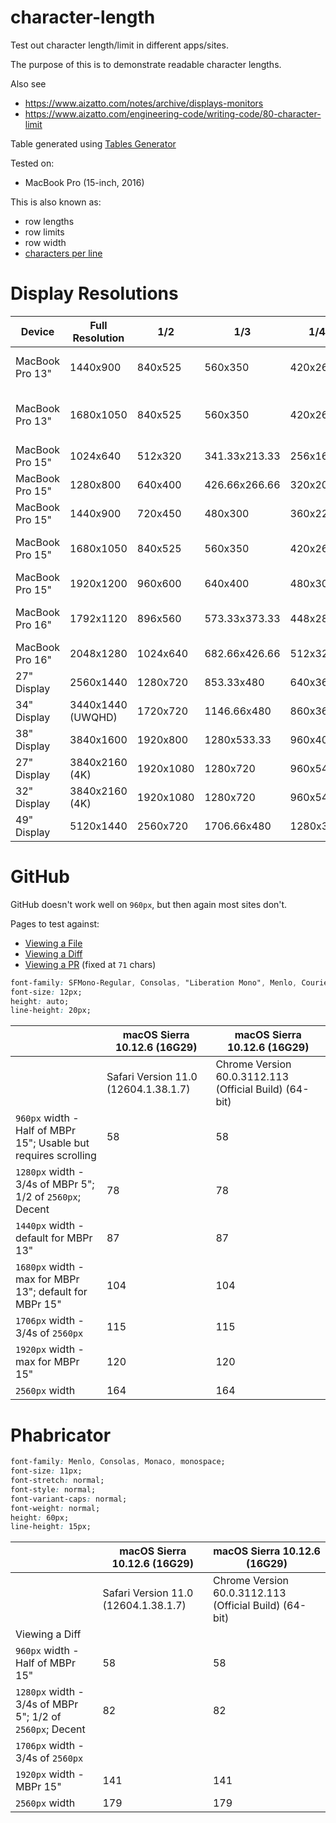# character-length

Test out character length/limit in different apps/sites.

The purpose of this is to demonstrate readable character lengths.

Also see

- https://www.aizatto.com/notes/archive/displays-monitors
- https://www.aizatto.com/engineering-code/writing-code/80-character-limit

Table generated using [Tables Generator](http://www.tablesgenerator.com/markdown_tables#)

Tested on:
- MacBook Pro (15-inch, 2016)

This is also known as:

- row lengths
- row limits
- row width
- [characters per line](https://en.wikipedia.org/wiki/Characters_per_line)

# Display Resolutions

| Device          | Full Resolution   | 1/2       | 1/3           | 1/4       | 1/6           | Comments            |
|-----------------|-------------------|-----------|---------------|-----------|---------------|---------------------|
| MacBook Pro 13" | 1440x900          | 840x525   | 560x350       | 420x262.5 | 280x175       | MacBook Pro 13" Default |
| MacBook Pro 13" | 1680x1050         | 840x525   | 560x350       | 420x262.5 | 280x175       | MacBook Pro 13" "More Space" |
| MacBook Pro 15" | 1024x640          | 512x320   | 341.33x213.33 | 256x160   | 170.66x106.66 |                     |
| MacBook Pro 15" | 1280x800          | 640x400   | 426.66x266.66 | 320x200   | 213.33x133.33 |                     |
| MacBook Pro 15" | 1440x900          | 720x450   | 480x300       | 360x225   | 240x150       |                     |
| MacBook Pro 15" | 1680x1050         | 840x525   | 560x350       | 420x262.5 | 280x175       | MacBook Pro 15" Default |
| MacBook Pro 15" | 1920x1200         | 960x600   | 640x400       | 480x300   | 320x200       |                     |
| MacBook Pro 16" | 1792x1120         | 896x560   | 573.33x373.33 | 448x280   | 298.66x186.66 | MacBook Pro 16" Default          |
| MacBook Pro 16" | 2048x1280         | 1024x640  | 682.66x426.66 | 512x320   | 341.33x213.33 | My Default          |
| 27" Display     | 2560x1440         | 1280x720  | 853.33x480    | 640x360   | 426.66x240    |                     |
| 34" Display     | 3440x1440 (UWQHD) | 1720x720  | 1146.66x480   | 860x360   | 573.33x240    |                     |
| 38" Display     | 3840x1600         | 1920x800  | 1280x533.33   | 960x400   | 640x266       | External Monitor    |
| 27" Display     | 3840x2160 (4K)    | 1920x1080 | 1280x720      | 960x540   | 640x360       | Pixel Per Inch: 163 |
| 32" Display     | 3840x2160 (4K)    | 1920x1080 | 1280x720      | 960x540   | 640x360       | Pixel Per Inch: 140 |
| 49" Display     | 5120x1440         | 2560x720  | 1706.66x480   | 1280x360  | 853.33x240    |                     |
   
# GitHub

GitHub doesn't work well on `960px`, but then again most sites don't.

Pages to test against:

- [Viewing a File](https://github.com/aizatto/character-length/blob/master/characters.txt)
- [Viewing a Diff](https://github.com/aizatto/character-length/commit/bae8f00feda5b832aa6fe162460968d8eaf040a5)
- [Viewing a PR](https://github.com/aizatto/character-length/pull/1) (fixed at `71` chars)

```css
font-family: SFMono-Regular, Consolas, "Liberation Mono", Menlo, Courier, monospace;
font-size: 12px;
height: auto;
line-height: 20px;
```

|                                                                                                               | macOS Sierra 10.12.6 (16G29)         | macOS Sierra 10.12.6 (16G29)                           |
|---------------------------------------------------------------------------------------------------------------|--------------------------------------|--------------------------------------------------------|
|                                                                                                               | Safari Version 11.0 (12604.1.38.1.7) | Chrome Version 60.0.3112.113 (Official Build) (64-bit) |
| `960px` width - Half of MBPr 15"; Usable but requires scrolling                                               | 58                                   | 58                                                     |
| `1280px` width - 3/4s of MBPr 5"; 1/2 of `2560px`; Decent                               | 78                                   | 78                                                     |
| `1440px` width - default for MBPr 13"                                                   | 87                                  | 87                                                    |
| `1680px` width - max for MBPr 13"; default for MBPr 15"                                                       | 104                                  | 104                                                    |
| `1706px` width - 3/4s of `2560px`                                                                             | 115                                  | 115                                                    |
| `1920px` width - max for MBPr 15"                                                                             | 120                                  | 120                                                    |
| `2560px` width                                                                                                | 164                                  | 164                                                    |

# Phabricator

```css
font-family: Menlo, Consolas, Monaco, monospace;
font-size: 11px;
font-stretch: normal;
font-style: normal;
font-variant-caps: normal;
font-weight: normal;
height: 60px;
line-height: 15px;
```

|                                                           | macOS Sierra 10.12.6 (16G29)         | macOS Sierra 10.12.6 (16G29)                           |
|-----------------------------------------------------------|--------------------------------------|--------------------------------------------------------|
|                                                           | Safari Version 11.0 (12604.1.38.1.7) | Chrome Version 60.0.3112.113 (Official Build) (64-bit) |
| Viewing a Diff                                            |                                      |                                                        |
| `960px` width - Half of MBPr 15"                          | 58                                   | 58                                                     |
| `1280px` width - 3/4s of MBPr 5"; 1/2 of `2560px`; Decent | 82                                   | 82                                                     |
| `1706px` width - 3/4s of `2560px`                         |                                      |                                                        |
| `1920px` width - MBPr 15"                                 | 141                                  | 141                                                    |
| `2560px` width                                            | 179                                  | 179                                                    |
